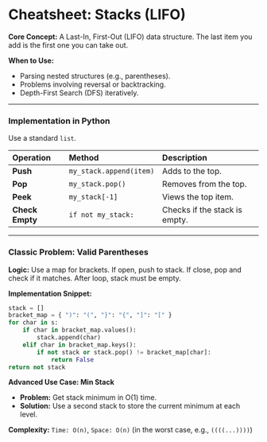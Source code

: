 
# Cheatsheet: Stacks (LIFO)

**Core Concept:** A Last-In, First-Out (LIFO) data structure. The last item you add is the first one you can take out.

**When to Use:**
- Parsing nested structures (e.g., parentheses).
- Problems involving reversal or backtracking.
- Depth-First Search (DFS) iteratively.

---

### Implementation in Python

Use a standard `list`.

| Operation | Method | Description |
|:---|:---|:---|
| **Push** | `my_stack.append(item)` | Adds to the top. |
| **Pop** | `my_stack.pop()` | Removes from the top. |
| **Peek** | `my_stack[-1]` | Views the top item. |
| **Check Empty** | `if not my_stack:` | Checks if the stack is empty. |

---

### Classic Problem: Valid Parentheses

**Logic:** Use a map for brackets. If open, push to stack. If close, pop and check if it matches. After loop, stack must be empty.

**Implementation Snippet:**
```python
stack = []
bracket_map = { ")": "(", "}": "{", "]": "[" }
for char in s:
    if char in bracket_map.values():
        stack.append(char)
    elif char in bracket_map.keys():
        if not stack or stack.pop() != bracket_map[char]:
            return False
return not stack
```

**Advanced Use Case: Min Stack**
- **Problem:** Get stack minimum in O(1) time.
- **Solution:** Use a second stack to store the current minimum at each level.

**Complexity:** `Time: O(n)`, `Space: O(n)` (in the worst case, e.g., `((((...))))`)
